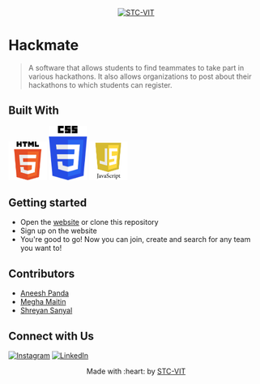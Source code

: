 <p align="center">
    <a href="https://stcvit.in/" target="_blank"><img src="https://github.com/STCVIT/STC-README/blob/master/gitbanner.png" title="STC-VIT" alt="STC-VIT"></a>
</p>
<h1>Hackmate </h1>


> A software that allows students to find teammates to take part in various hackathons. It also allows organizations to post about their hackathons to which students can register.


## Built With
<!-- Add tech stack images -->
<p float="left">
<img src="https://github.com/STCVIT/HackMate_Frontend/blob/main/Build%20With/HTML%20png.png" alt="HTML" width="15%" >
<img src="https://github.com/STCVIT/HackMate_Frontend/blob/main/Build%20With/CSS%20png.png" alt="CSS" width="15%" >
<img src="https://github.com/STCVIT/HackMate_Frontend/blob/main/Build%20With/JS%20png.png" alt="JS" width="15%" >

</p>

## Getting started
* Open the <a href="https://stcvit.github.io/HackMate_Frontend/"> website</a>  or clone this repository
* Sign up on the website
* You're good to go! Now you can join, create and search for any team you want to!

## Contributors
*   <a href="https://github.com/aneeshpanda">Aneesh Panda</a>
*   <a href="https://github.com/megh-hub">Megha Maitin</a>
*   <a href="https://github.com/Shreyan111">Shreyan Sanyal</a>
## Connect with Us

[![Instagram](https://img.shields.io/badge/Instagram-E4405F?style=for-the-badge&logo=instagram&logoColor=white)](https://www.instagram.com/stcvit/)
[![LinkedIn](https://img.shields.io/badge/LinkedIn-0077B5?style=for-the-badge&logo=linkedin&logoColor=white)](https://www.linkedin.com/company/micvitvellore/mycompany/)

<p align="center">
	Made with :heart: by <a href="https://stcvit.in/">STC-VIT</a>
</p>